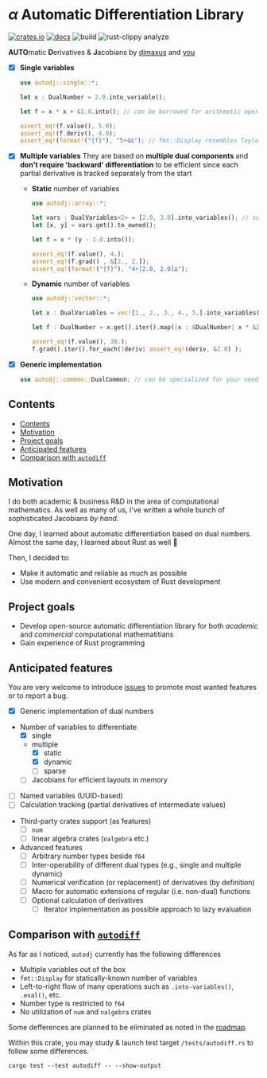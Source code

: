 # $\alpha$ Automatic Differentiation Library

[![crates.io](https://img.shields.io/crates/v/autodj.svg)](https://crates.io/crates/autodj)
[![docs](https://docs.rs/autodj/badge.svg)](https://docs.rs/autodj/)
![build](https://github.com/djmaxus/autodj/actions/workflows/rust.yml/badge.svg?branch=master)
![rust-clippy analyze](https://github.com/djmaxus/autodj/actions/workflows/rust-clippy.yml/badge.svg?branch=master)

**AUTO**matic **D**erivatives & **J**acobians
by [djmaxus](https://djmaxus.github.io/) and [you](https://github.com/djmaxus/autodj/issues)

- [x] **Single variables**

  ```rust
  use autodj::single::*;

  let x : DualNumber = 2.0.into_variable();

  let f = x * x + &1.0.into(); // can be borrowed for arithmetic operations

  assert_eq!(f.value(), 5.0);
  assert_eq!(f.deriv(), 4.0);
  assert_eq!(format!("{f}"), "5+4∆"); // fmt::Display resembles Taylor expansion
  ```

- [x] **Multiple variables**
      They are based on **multiple dual components**
      and **don't require 'backward' differentiation** to be efficient
      since each partial derivative is tracked separately from the start

  - **Static** number of variables

    ```rust
    use autodj::array::*;

    let vars : DualVariables<2> = [2.0, 3.0].into_variables(); // consistent set of independent variables
    let [x, y] = vars.get().to_owned();

    let f = x * (y - 1.0.into());

    assert_eq!(f.value(), 4.);
    assert_eq!(f.grad() , &[2., 2.]);
    assert_eq!(format!("{f}"), "4+[2.0, 2.0]∆");
    ```

  - **Dynamic** number of variables

    ```rust
    use autodj::vector::*;

    let x : DualVariables = vec![1., 2., 3., 4., 5.].into_variables();

    let f : DualNumber = x.get().iter().map(|x : &DualNumber| x * &2.0.into()).sum();

    assert_eq!(f.value(), 30.);
    f.grad().iter().for_each(|deriv| assert_eq!(deriv, &2.0) );
    ```

- [x] **Generic implementation**

  ```rust
  use autodj::common::DualCommon; // can be specialized for your needs
  ```

## Contents

- [Contents](#contents)
- [Motivation](#motivation)
- [Project goals](#project-goals)
- [Anticipated features](#anticipated-features)
- [Comparison with `autodiff`](#comparison-with-autodiff)

## Motivation

I do both academic & business R&D in the area of computational mathematics.
As well as many of us, I've written a whole bunch of sophisticated Jacobians _by hand_.

One day, I learned about automatic differentiation based on dual numbers.
Almost the same day, I learned about Rust as well :crab:

Then, I decided to:

- Make it automatic and reliable as much as possible
- Use modern and convenient ecosystem of Rust development

## Project goals

- Develop open-source automatic differentiation library for both _academic_ and _commercial_ computational mathematitians
- Gain experience of Rust programming

## Anticipated features

You are very welcome to introduce [issues](https://github.com/djmaxus/autodj/issues/new/choose) to promote most wanted features or to report a bug.

- [x] Generic implementation of dual numbers
- Number of variables to differentiate
  - [x] single
  - multiple
    - [x] static
    - [x] dynamic
    - [ ] sparse
  - [ ] Jacobians for efficient layouts in memory
- [ ] Named variables (UUID-based)
- [ ] Calculation tracking (partial derivatives of intermediate values)
- Third-party crates support (as features)
  - [ ] `num`
  - [ ] linear algebra crates (`nalgebra` etc.)
- Advanced features
  - [ ] Arbitrary number types beside `f64`
  - [ ] Inter-operability of different dual types (e.g., single and multiple dynamic)
  - [ ] Numerical verification (or replacement) of derivatives (by definition)
  - [ ] Macro for automatic extensions of regular (i.e. non-dual) functions
  - [ ] Optional calculation of derivatives
    - [ ] Iterator implementation as possible approach to lazy evaluation

## Comparison with [`autodiff`](https://crates.io/crates/autodiff)

As far as I noticed, `autodj` currently has the following differences

- Multiple variables out of the box
- `fmt::Display` for statically-known number of variables
- Left-to-right flow of many operations such as `.into-variables()`, `.eval()`, etc.
- Number type is restricted to `f64`
- No utilization of `num` and `nalgebra` crates

Some defferences are planned to be eliminated as noted in the [roadmap](#anticipated-features).

Within this crate, you may study & launch test target `/tests/autodiff.rs`
to follow some differences.

```shell
cargo test --test autodiff -- --show-output
```

